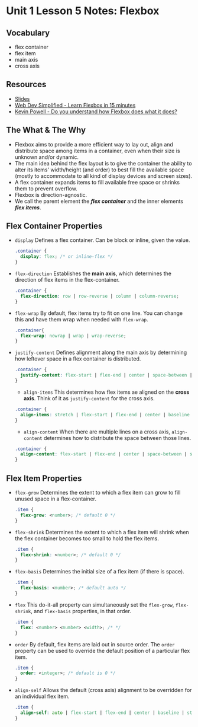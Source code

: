 # Unit 1 Lesson 5 Notes: Flexbox

## Vocabulary
* flex container
* flex item
* main axis
* cross axis

## Resources
* [Slides](https://docs.google.com/presentation/d/1GOSrb0WKd6eITNrQhcvp5QyKnasJD2QvfCK3BPiuDbI/edit?usp=sharing)
* [Web Dev Simplified - Learn Flexbox in 15 minutes](https://www.youtube.com/watch?v=fYq5PXgSsbE)
* [Kevin Powell - Do you understand how Flexbox does what it does?](https://www.youtube.com/watch?v=9e-lWQdO-DA)

## The What & The Why

* Flexbox aims to provide a more efficient way to lay out, align and distribute space among items in a container, even when their size is unknown and/or dynamic.
* The main idea behind the flex layout is to give the container the ability to alter its items' width/height (and order) to best fill the available space (mostly to accommodate to all kind of display devices and screen sizes).
* A flex container expands items to fill available free space or shrinks them to prevent overflow.
* Flexbox is direction-agnostic.
* We call the parent element the **_flex container_** and the inner elements **_flex items_**.

## Flex Container Properties
* `display`
  Defines a flex container. Can be block or inline, given the value.
  ```css
  .container {
    display: flex; /* or inline-flex */
  }
  ```
* `flex-direction`
  Establishes the **main axis**, which determines the direction of flex items in the flex-container.
  ```css
  .container {
    flex-direction: row | row-reverse | column | column-reverse;
  }
  ```
* `flex-wrap`
  By default, flex items try to fit on one line. You can change this and have them wrap when needed with `flex-wrap`.
  ```css
  .container{
    flex-wrap: nowrap | wrap | wrap-reverse;
  }
  ```
* `justify-content`
  Defines alignment along the main axis by determining how leftover space in a flex container is distributed.
  ```css
  .container {
    justify-content: flex-start | flex-end | center | space-between | space-around | space-evenly | start | end | left | right ... + safe | unsafe;
  }
  ```
  * `align-items`
    This determines how flex items ae aligned on the **cross axis**. Think of it as `justify-content` for the cross axis.
  ```css
  .container {
    align-items: stretch | flex-start | flex-end | center | baseline | first baseline | last baseline | start | end | self-start | self-end + ... safe | unsafe;
  }
  ```
  * `align-content`
    When there are multiple lines on a cross axis, `align-content` determines how to distribute the space between those lines.
  ```css
  .container {
    align-content: flex-start | flex-end | center | space-between | space-around | space-evenly | stretch | start | end | baseline | first baseline | last baseline + ... safe | unsafe;
  }
  ```

## Flex Item Properties

* `flex-grow`
  Determines the extent to which a flex item can grow to fill unused space in a flex-container.
  ```css
  .item {
    flex-grow: <number>; /* default 0 */
  }
  ```
* `flex-shrink`
  Determines the extent to which a flex item will shrink when the flex container becomes too small to hold the flex items.
  ```css
  .item {
    flex-shrink: <number>; /* default 0 */
  }
  ```
* `flex-basis`
  Determines the initial size of a flex item (if there is space).
  ```css
  .item {
    flex-basis: <number>; /* default auto */
  }
  ```
* `flex` This do-it-all property can simultaneously set the `flex-grow`, `flex-shrink`, and `flex-basis` properties, in that order.
  ```css
  .item {
    flex: <number> <number> <width>; /* */
  }
  ```
* `order`
  By default, flex items are laid out in source order. The `order` property can be used to override the default position of a particular flex item.
  ```css
  .item {
    order: <integer>; /* default is 0 */
  }
  ```
* `align-self`
  Allows the default (cross axis) alignment to be overridden for an individual flex item.
  ```css
  .item {
    align-self: auto | flex-start | flex-end | center | baseline | stretch;
  }
  ```
